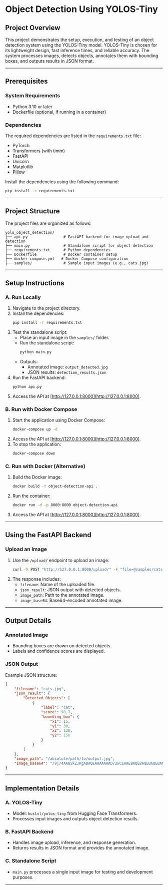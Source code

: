 # Object Detection Using YOLOS-Tiny

## Project Overview
This project demonstrates the setup, execution, and testing of an object detection system using the YOLOS-Tiny model. YOLOS-Tiny is chosen for its lightweight design, fast inference times, and reliable accuracy. The system processes images, detects objects, annotates them with bounding boxes, and outputs results in JSON format.

---

## Prerequisites

### System Requirements
- Python 3.10 or later
- Dockerfile (optional, if running in a container)

### Dependencies
The required dependencies are listed in the `requirements.txt` file:
- PyTorch
- Transformers (with timm)
- FastAPI
- Uvicorn
- Matplotlib
- Pillow

Install the dependencies using the following command:
```bash
pip install -r requirements.txt
```

---

## Project Structure
The project files are organized as follows:
```
yolo_object_detection/
├── api.py                # FastAPI backend for image upload and detection
├── main.py               # Standalone script for object detection
├── requirements.txt      # Python dependencies
├── Dockerfile            # Docker container setup
├── docker-compose.yml   # Docker Compose configuration
├── samples/              # Sample input images (e.g., cats.jpg)
```

---

## Setup Instructions

### A. Run Locally
1. Navigate to the project directory.
2. Install the dependencies:
   ```bash
   pip install -r requirements.txt
   ```
3. Test the standalone script:
   - Place an input image in the `samples/` folder.
   - Run the standalone script:
     ```bash
     python main.py
     ```
   - Outputs:
     - Annotated image: `output_detected.jpg`
     - JSON results: `detection_results.json`
4. Run the FastAPI backend:
   ```bash
   python api.py
   ```
5. Access the API at [http://127.0.0.1:8000](http://127.0.0.1:8000).

### B. Run with Docker Compose
1. Start the application using Docker Compose:
   ```bash
   docker-compose up -d
   ```
2. Access the API at [http://127.0.0.1:8000](http://127.0.0.1:8000).
3. To stop the application:
   ```bash
   docker-compose down
   ```

### C. Run with Docker (Alternative)
1. Build the Docker image:
   ```bash
   docker build -t object-detection-api .
   ```
2. Run the container:
   ```bash
   docker run -d -p 8000:8000 object-detection-api
   ```
3. Access the API at [http://127.0.0.1:8000](http://127.0.0.1:8000).

---

## Using the FastAPI Backend

### Upload an Image
1. Use the `/upload/` endpoint to upload an image:
   ```bash
   curl -X POST "http://127.0.0.1:8000/upload/" -F "file=@samples/cats.jpg"
   ```
2. The response includes:
   - `filename`: Name of the uploaded file.
   - `json_result`: JSON output with detected objects.
   - `image_path`: Path to the annotated image.
   - `image_base64`: Base64-encoded annotated image.

---

## Output Details

### Annotated Image
- Bounding boxes are drawn on detected objects.
- Labels and confidence scores are displayed.

### JSON Output
Example JSON structure:
```json
{
    "filename": "cats.jpg",
    "json_result": {
        "Detected Objects": [
            {
                "label": "cat",
                "score": 98.7,
                "bounding_box": {
                    "x1": 15,
                    "y1": 30,
                    "x2": 120,
                    "y2": 150
                }
            }
        ]
    },
    "image_path": "/absolute/path/to/output.jpg",
    "image_base64": "/9j/4AAQSkZJRgABAQEAAAAAAAD/2wCEAAEBAQEBAQEBAQEBAQEBAQEBA..."
}
```

---

## Implementation Details

### A. YOLOS-Tiny
- Model: `hustvl/yolos-tiny` from Hugging Face Transformers.
- Processes input images and outputs object detection results.

### B. FastAPI Backend
- Handles image upload, inference, and response generation.
- Returns results in JSON format and provides the annotated image.

### C. Standalone Script
- `main.py` processes a single input image for testing and development purposes.

---

